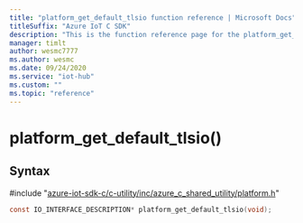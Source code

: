 ```yaml
---                             
title: "platform_get_default_tlsio function reference | Microsoft Docs" 
titleSuffix: "Azure IoT C SDK"            
description: "This is the function reference page for the platform_get_default_tlsio() function in the Azure IoT C SDK. This SDK is used with Azure IoT Hub and Azure IoT Hub Device Provisioning Service"            
manager: timlt                 
author: wesmc7777              
ms.author: wesmc               
ms.date: 09/24/2020                    
ms.service: "iot-hub"             
ms.custom: ""                
ms.topic: "reference"        
---                            
```


# platform_get_default_tlsio()

## Syntax

\#include "[azure-iot-sdk-c/c-utility/inc/azure_c_shared_utility/platform.h](../platform-h.md)"  
```C
const IO_INTERFACE_DESCRIPTION* platform_get_default_tlsio(void);
```

